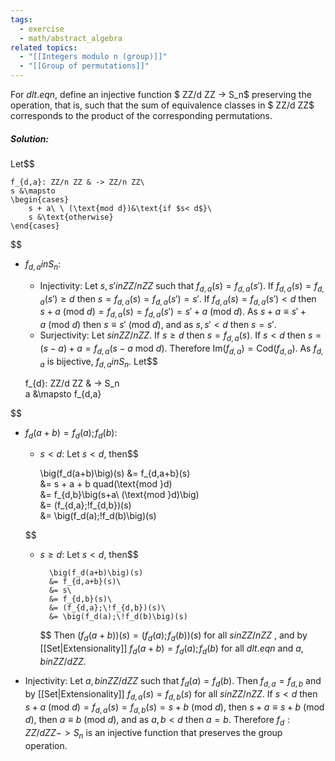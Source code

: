 ```yaml
---
tags:
  - exercise
  - math/abstract_algebra
related topics:
  - "[[Integers modulo n (group)]]"
  - "[[Group of permutations]]"
---
```

For $d lt.eq n$, define an injective function $ ZZ/d ZZ -> S_n$ preserving the operation, that is, such that the sum of equivalence classes in $ ZZ/d ZZ$ corresponds to the product of the corresponding permutations.
##### Solution:
Let$$

	f_{d,a}: ZZ/n ZZ & -> ZZ/n ZZ\
	s &\mapsto
	\begin{cases}
		s + a\ \ (\text{mod d})&\text{if $s< d$}\
		s &\text{otherwise}
	\end{cases}

$$
- $f_{d,a} in S_n$:
	- Injectivity:
		Let $s,s' in ZZ/n ZZ$ such that $f_{d,a}(s)=f_{d,a}(s')$. If $f_{d,a}(s)=f_{d,a}(s')\geq d$ then $s=f_{d,a}(s)=f_{d,a}(s')=s'$. If $f_{d,a}(s)=f_{d,a}(s')< d$ then $s+a\ (\text{mod }d) = f_{d,a}(s)=f_{d,a}(s')=s'+a\ (\text{mod }d)$. As $s+a \equiv s'+a\ (\text{mod }d)$ then $s \equiv s'\ (\text{mod }d)$, and as $s,s'<d$ then $s=s'$.
	- Surjectivity:
		Let $s in ZZ/n ZZ$. If $s\geq d$ then $s=f_{d,a}(s)$. If $s<d$ then $s=(s-a)+a=f_{d,a}(s-a\text{ mod }d)$. Therefore $\text{Im}(f_{d,a})=\text{Cod}(f_{d,a})$.
	As $f_{d,a}$ is bijective, $f_{d,a} in S_n$.
Let$$

	f_{d}: ZZ/d ZZ & -> S_n\
	a &\mapsto f_{d,a}

$$
- $f_d(a+b) = f_d(a);\!f_d(b)$:
	- $s<d$:
		Let $s<d$, then$$
	
		\big(f_d(a+b)\big)(s)
		&= f_{d,a+b}(s)\
		&= s + a + b quad(\text{mod }d)\
		&= f_{d,b}\big(s+a\ (\text{mod }d)\big)\
		&= (f_{d,a};\!f_{d,b})(s)\
		&= \big(f_d(a);\!f_d(b)\big)(s)
	
	$$
	- $s\geq d$:
		Let $s<d$, then$$
		
			\big(f_d(a+b)\big)(s)
			&= f_{d,a+b}(s)\
			&= s\
			&= f_{d,b}(s)\
			&= (f_{d,a};\!f_{d,b})(s)\
			&= \big(f_d(a);\!f_d(b)\big)(s)
		
		$$
	Then $\big(f_d(a+b)\big)(s) = \big(f_d(a);\!f_d(b)\big)(s)$ for all $s in ZZ/n ZZ$	, and by [[Set|Extensionality]] $f_d(a+b) = f_d(a);\!f_d(b)$ for all $d lt.eq n$ and $a,b in ZZ/d ZZ$.
- Injectivity:
	Let $a,b in ZZ/d ZZ$ such that $f_d(a)=f_d(b)$. Then $f_{d,a}=f_{d,b}$ and by [[Set|Extensionality]] $f_{d,a}(s)=f_{d,b}(s)$ for all $s in ZZ/n ZZ$. If $s<d$ then $s+a\ (\text{mod } d) = f_{d,a}(s) = f_{d,b}(s) = s + b\ (\text{mod }d)$, then $s+a\equiv s+b\ (\text{mod }d)$, then $a\equiv b\ (\text{mod }d)$, and as $a,b<d$ then $a=b$.
Therefore $f_d: ZZ/d ZZ -> S_n$ is an injective function that preserves the group operation.